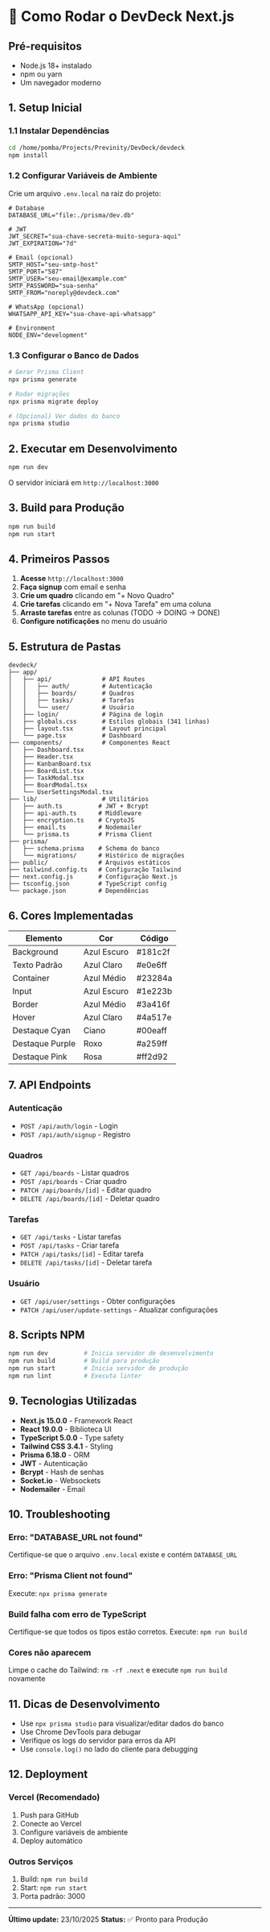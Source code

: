 # 🚀 Como Rodar o DevDeck Next.js

## Pré-requisitos

- Node.js 18+ instalado
- npm ou yarn
- Um navegador moderno

## 1. Setup Inicial

### 1.1 Instalar Dependências

```bash
cd /home/pomba/Projects/Previnity/DevDeck/devdeck
npm install
```

### 1.2 Configurar Variáveis de Ambiente

Crie um arquivo `.env.local` na raiz do projeto:

```env
# Database
DATABASE_URL="file:./prisma/dev.db"

# JWT
JWT_SECRET="sua-chave-secreta-muito-segura-aqui"
JWT_EXPIRATION="7d"

# Email (opcional)
SMTP_HOST="seu-smtp-host"
SMTP_PORT="587"
SMTP_USER="seu-email@example.com"
SMTP_PASSWORD="sua-senha"
SMTP_FROM="noreply@devdeck.com"

# WhatsApp (opcional)
WHATSAPP_API_KEY="sua-chave-api-whatsapp"

# Environment
NODE_ENV="development"
```

### 1.3 Configurar o Banco de Dados

```bash
# Gerar Prisma Client
npx prisma generate

# Rodar migrações
npx prisma migrate deploy

# (Opcional) Ver dados do banco
npx prisma studio
```

## 2. Executar em Desenvolvimento

```bash
npm run dev
```

O servidor iniciará em `http://localhost:3000`

## 3. Build para Produção

```bash
npm run build
npm run start
```

## 4. Primeiros Passos

1. **Acesse** `http://localhost:3000`
2. **Faça signup** com email e senha
3. **Crie um quadro** clicando em "+ Novo Quadro"
4. **Crie tarefas** clicando em "+ Nova Tarefa" em uma coluna
5. **Arraste tarefas** entre as colunas (TODO → DOING → DONE)
6. **Configure notificações** no menu do usuário

## 5. Estrutura de Pastas

```
devdeck/
├── app/
│   ├── api/              # API Routes
│   │   ├── auth/         # Autenticação
│   │   ├── boards/       # Quadros
│   │   ├── tasks/        # Tarefas
│   │   └── user/         # Usuário
│   ├── login/            # Página de login
│   ├── globals.css       # Estilos globais (341 linhas)
│   ├── layout.tsx        # Layout principal
│   └── page.tsx          # Dashboard
├── components/           # Componentes React
│   ├── Dashboard.tsx
│   ├── Header.tsx
│   ├── KanbanBoard.tsx
│   ├── BoardList.tsx
│   ├── TaskModal.tsx
│   ├── BoardModal.tsx
│   └── UserSettingsModal.tsx
├── lib/                  # Utilitários
│   ├── auth.ts          # JWT + Bcrypt
│   ├── api-auth.ts      # Middleware
│   ├── encryption.ts    # CryptoJS
│   ├── email.ts         # Nodemailer
│   └── prisma.ts        # Prisma Client
├── prisma/
│   ├── schema.prisma    # Schema do banco
│   └── migrations/      # Histórico de migrações
├── public/              # Arquivos estáticos
├── tailwind.config.ts   # Configuração Tailwind
├── next.config.js       # Configuração Next.js
├── tsconfig.json        # TypeScript config
└── package.json         # Dependências
```

## 6. Cores Implementadas

| Elemento | Cor | Código |
|----------|-----|--------|
| Background | Azul Escuro | #181c2f |
| Texto Padrão | Azul Claro | #e0e6ff |
| Container | Azul Médio | #23284a |
| Input | Azul Escuro | #1e223b |
| Border | Azul Médio | #3a416f |
| Hover | Azul Claro | #4a517e |
| Destaque Cyan | Ciano | #00eaff |
| Destaque Purple | Roxo | #a259ff |
| Destaque Pink | Rosa | #ff2d92 |

## 7. API Endpoints

### Autenticação
- `POST /api/auth/login` - Login
- `POST /api/auth/signup` - Registro

### Quadros
- `GET /api/boards` - Listar quadros
- `POST /api/boards` - Criar quadro
- `PATCH /api/boards/[id]` - Editar quadro
- `DELETE /api/boards/[id]` - Deletar quadro

### Tarefas
- `GET /api/tasks` - Listar tarefas
- `POST /api/tasks` - Criar tarefa
- `PATCH /api/tasks/[id]` - Editar tarefa
- `DELETE /api/tasks/[id]` - Deletar tarefa

### Usuário
- `GET /api/user/settings` - Obter configurações
- `PATCH /api/user/update-settings` - Atualizar configurações

## 8. Scripts NPM

```bash
npm run dev          # Inicia servidor de desenvolvimento
npm run build        # Build para produção
npm run start        # Inicia servidor de produção
npm run lint         # Executa linter
```

## 9. Tecnologias Utilizadas

- **Next.js 15.0.0** - Framework React
- **React 19.0.0** - Biblioteca UI
- **TypeScript 5.0.0** - Type safety
- **Tailwind CSS 3.4.1** - Styling
- **Prisma 6.18.0** - ORM
- **JWT** - Autenticação
- **Bcrypt** - Hash de senhas
- **Socket.io** - Websockets
- **Nodemailer** - Email

## 10. Troubleshooting

### Erro: "DATABASE_URL not found"
Certifique-se que o arquivo `.env.local` existe e contém `DATABASE_URL`

### Erro: "Prisma Client not found"
Execute: `npx prisma generate`

### Build falha com erro de TypeScript
Certifique-se que todos os tipos estão corretos. Execute: `npm run build`

### Cores não aparecem
Limpe o cache do Tailwind: `rm -rf .next` e execute `npm run build` novamente

## 11. Dicas de Desenvolvimento

- Use `npx prisma studio` para visualizar/editar dados do banco
- Use Chrome DevTools para debugar
- Verifique os logs do servidor para erros da API
- Use `console.log()` no lado do cliente para debugging

## 12. Deployment

### Vercel (Recomendado)
1. Push para GitHub
2. Conecte ao Vercel
3. Configure variáveis de ambiente
4. Deploy automático

### Outros Serviços
1. Build: `npm run build`
2. Start: `npm run start`
3. Porta padrão: 3000

---

**Último update:** 23/10/2025
**Status:** ✅ Pronto para Produção
